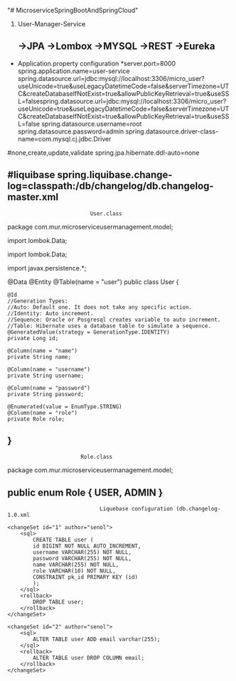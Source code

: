 "# MicroserviceSpringBootAndSpringCloud" 


1. User-Manager-Service

   ->JPA
   ->Lombox
   ->MYSQL 
   ->REST 
   ->Eureka
   -----------------------------------------------------------------------------------------------------------------------------------------
* Application.property configuration
*server.port=8000
spring.application.name=user-service
spring.datasource.url=jdbc:mysql://localhost:3306/micro_user?useUnicode=true&useLegacyDatetimeCode=false&serverTimezone=UTC&createDatabaseIfNotExist=true&allowPublicKeyRetrieval=true&useSSL=falsespring.datasource.url=jdbc:mysql://localhost:3306/micro_user?useUnicode=true&useLegacyDatetimeCode=false&serverTimezone=UTC&createDatabaseIfNotExist=true&allowPublicKeyRetrieval=true&useSSL=false
spring.datasource.username=root
spring.datasource.password=admin
spring.datasource.driver-class-name=com.mysql.cj.jdbc.Driver


#none,create,update,validate
spring.jpa.hibernate.ddl-auto=none

#liquibase
spring.liquibase.change-log=classpath:/db/changelog/db.changelog-master.xml
--------------------------------------------------------------------------------------------------------------------------------------------------
                              User.class
package com.mur.microserviceusermanagement.model;

import lombok.Data;

import lombok.Data;

import javax.persistence.*;

@Data
@Entity
@Table(name = "user")
public class User {

    @Id
    //Generation Types:
    //Auto: Default one. It does not take any specific action.
    //Identity: Auto increment.
    //Sequence: Oracle or Posgresql creates variable to auto increment.
    //Table: Hibernate uses a database table to simulate a sequence.
    @GeneratedValue(strategy = GenerationType.IDENTITY)
    private Long id;

    @Column(name = "name")
    private String name;

    @Column(name = "username")
    private String username;

    @Column(name = "password")
    private String password;

    @Enumerated(value = EnumType.STRING)
    @Column(name = "role")
    private Role role;
}
-----------------------------------------------------------------------------------------------------------------------------------
                           Role.class
package com.mur.microserviceusermanagement.model;

public enum Role {
    USER,
    ADMIN
}
---------------------------------------------------------------------------------------------------------------------------------------
                                 Liquebase configuration (db.changelog-1.0.xml
<?xml version="1.0" encoding="UTF-8"?>

<databaseChangeLog
        xmlns="http://www.liquibase.org/xml/ns/dbchangelog"
        xmlns:xsi="http://www.w3.org/2001/XMLSchema-instance"
        xmlns:ext="http://www.liquibase.org/xml/ns/dbchangelog-ext"
        xsi:schemaLocation="http://www.liquibase.org/xml/ns/dbchangelog http://www.liquibase.org/xml/ns/dbchangelog/dbchangelog-3.0.xsd
        http://www.liquibase.org/xml/ns/dbchangelog-ext http://www.liquibase.org/xml/ns/dbchangelog/dbchangelog-ext.xsd">

    <changeSet id="1" author="senol">
        <sql>
            CREATE TABLE user (
            id BIGINT NOT NULL AUTO_INCREMENT,
            username VARCHAR(255) NOT NULL,
            password VARCHAR(255) NOT NULL,
            name VARCHAR(255) NOT NULL,
            role VARCHAR(10) NOT NULL,
            CONSTRAINT pk_id PRIMARY KEY (id)
            );
        </sql>
        <rollback>
            DROP TABLE user;
        </rollback>
    </changeSet>

    <changeSet id="2" author="senol">
        <sql>
            ALTER TABLE user ADD email varchar(255);
        </sql>
        <rollback>
            ALTER TABLE user DROP COLUMN email;
        </rollback>
    </changeSet>
</databaseChangeLog>

